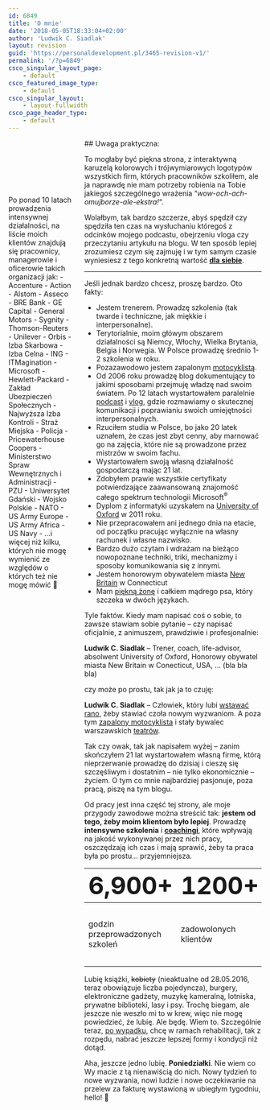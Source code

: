 ```yaml
---
id: 6849
title: 'O mnie'
date: '2018-05-05T18:33:04+02:00'
author: 'Ludwik C. Siadlak'
layout: revision
guid: 'https://personaldevelopment.pl/3465-revision-v1/'
permalink: '/?p=6849'
csco_singular_layout_page:
    - default
csco_featured_image_type:
    - default
csco_singular_layout:
    - layout-fullwidth
csco_page_header_type:
    - default
---
```


<div style="width: 70%; float:right;">## Uwaga praktyczna:

To mogłaby być piękna strona, z interaktywną karuzelą kolorowych i trójwymiarowych logotypów wszystkich firm, których pracowników szkoliłem, ale ja naprawdę nie mam potrzeby robienia na Tobie jakiegoś szczególnego wrażenia “*wow-och-ach-omujborze-ale-ekstra!*“.

Wolałbym, tak bardzo szczerze, abyś spędził czy spędziła ten czas na wysłuchaniu któregoś z odcinków mojego podcastu, obejrzeniu vloga czy przeczytaniu artykułu na blogu. W ten sposób lepiej zrozumiesz czym się zajmuję i w tym samym czasie wyniesiesz z tego konkretną wartość <span style="text-decoration: underline;">**dla siebie**</span>.

---

Jeśli jednak bardzo chcesz, proszę bardzo. Oto fakty:

- Jestem trenerem. Prowadzę szkolenia (tak twarde i techniczne, jak miękkie i interpersonalne).
- Terytorialnie, moim główym obszarem działalności są Niemcy, Włochy, Wielka Brytania, Belgia i Norwegia. W Polsce prowadzę średnio 1-2 szkolenia w roku.
- Pozazawodowo jestem zapalonym [motocyklistą](https://www.instagram.com/explore/tags/s0sl0w/).
- Od 2006 roku prowadzę blog dokumentujący to jakimi sposobami przejmuję władzę nad swoim światem. Po 12 latach wystartowałem paralelnie [podcast](http://personaldevelopment.pl/podcast/) i [vlog](http://personaldevelopment.pl/vlog/), gdzie rozmawiamy o skutecznej komunikacji i poprawianiu swoich umiejętności interpersonalnych.
- Rzuciłem studia w Polsce, bo jako 20 latek uznałem, że czas jest zbyt cenny, aby marnować go na zajęcia, które nie są prowadzone przez mistrzów w swoim fachu.
- Wystartowałem swoją własną działalność gospodarczą mając 21 lat.
- Zdobyłem prawie wszystkie certyfikaty potwierdzające zaawansowaną znajomość całego spektrum technologii Microsoft<sup>® </sup>
- Dyplom z informatyki uzyskałem na [University of Oxford](http://ox.ac.uk) w 2011 roku.
- Nie przepracowałem ani jednego dnia na etacie, od początku pracując wyłącznie na własny rachunek i własne nazwisko.
- Bardzo dużo czytam i wdrażam na bieżąco nowopoznane techniki, triki, mechanizmy i sposoby komunikowania się z innymi.
- Jestem honorowym obywatelem miasta [New Britain](http://goo.gl/maps/rlKCA) w Connecticut
- Mam [piękną żonę](http://siadlak.ae) i całkiem mądrego psa, który szczeka w dwóch językach.

Tyle faktów. Kiedy mam napisać coś o sobie, to zawsze stawiam sobie pytanie – czy napisać oficjalnie, z animuszem, prawdziwie i profesjonalnie:

**Ludwik C. Siadlak** – Trener, coach, life-advisor, absolwent University of Oxford, Honorowy obywatel miasta New Britain w Conecticut, USA, … (bla bla bla)

czy może po prostu, tak jak ja to czuję:

**Ludwik C. Siadlak** – Człowiek, który lubi [wstawać rano](http://personaldevelopment.pl/wczesne-wstawanie-ostateczne-starcie/ "Wczesne wstawanie: Ostateczne starcie"), żeby stawiać czoła nowym wyzwaniom. A poza tym [zapalony motocyklista](http://personaldevelopment.pl/temat/pasja/motocykle/) i stały bywalec warszawskich [teatrów](http://personaldevelopment.pl/temat/kultura/).

Tak czy owak, tak jak napisałem wyżej – zanim skończyłem 21 lat wystartowałem własną firmę, którą nieprzerwanie prowadzę do dzisiaj i cieszę się szczęśliwym i dostatnim – nie tylko ekonomicznie – życiem. O tym co mnie najbardziej pasjonuje, poza pracą, piszę na tym blogu.

Od pracy jest inna część tej strony, ale moje przygody zawodowe można streścić tak: **jestem od tego, żeby moim klientom było lepiej**. Prowadzę **intensywne szkolenia** i [**coachingi**](http://personaldevelopment.pl/coaching/ "Coaching"), które wpływają na jakość wykonywanej przez nich pracy, oszczędzają ich czas i mają sprawić, żeby ta praca była po prostu… przyjemniejsza.

| <span style="font-size: 3em; font-weight: bold;">6,900+</span> | <span style="font-size: 3em; font-weight: bold;">1200+</span> | <span style="font-size: 3em; font-weight: bold;">25+</span> | <span style="font-size: 3em; font-weight: bold;">60+</span> |
|---|---|---|---|
| godzin przeprowadzonych szkoleń | zadowolonych klientów | ukończone projekty szkoleniowe w minionym, 2017 roku | opublikowanych artykułów o rozwoju osobistym |

Lubię książki, <del>kobiety</del> (nieaktualne od 28.05.2016, teraz obowiązuje liczba pojedyncza), burgery, elektroniczne gadżety, muzykę kameralną, lotniska, prywatne biblioteki, lasy i psy. Trochę biegam, ale jeszcze nie weszło mi to w krew, więc nie mogę powiedzieć, że lubię. Ale będę. Wiem to. Szczególnie teraz, [po wypadku](http://personaldevelopment.pl/wypadki-motocyklowe/ "Die, Ludwik, die!"), chcę w ramach rehabilitacji, tak z rozpędu, nabrać jeszcze lepszej formy i kondycji niż dotąd.

Aha, jeszcze jedno lubię. **Poniedziałki**. Nie wiem co Wy macie z tą nienawiścią do nich. Nowy tydzień to nowe wyzwania, nowi ludzie i nowe oczekiwanie na przelew za fakturę wystawioną w ubiegłym tygodniu, hello! 🙂

</div><div style="width: 25%; float:left;padding-top:8em;">Po ponad 10 latach prowadzenia intensywnej działalności, na liście moich klientów znajdują się pracownicy, managerowie i oficerowie takich organizacji jak: - Accenture
- Action
- Alstom
- Asseco
- BRE Bank
- GE Capital
- General Motors
- Sygnity
- Thomson-Reuters
- Unilever
- Orbis
- Izba Skarbowa
- Izba Celna
- ING
- ITMagination
- Microsoft
- Hewlett-Packard
- Zakład Ubezpieczeń Społecznych
- Najwyższa Izba Kontroli
- Straż Miejska
- Policja
- Pricewaterhouse Coopers
- Ministerstwo Spraw Wewnętrznych i Administracji
- PZU
- Uniwersytet Gdański
- Wojsko Polskie
- NATO
- US Army Europe
- US Army Africa
- US Navy
- …i więcej niż kilku, których nie mogę wymienić ze względów o których też nie mogę mówić 🙂

</div>